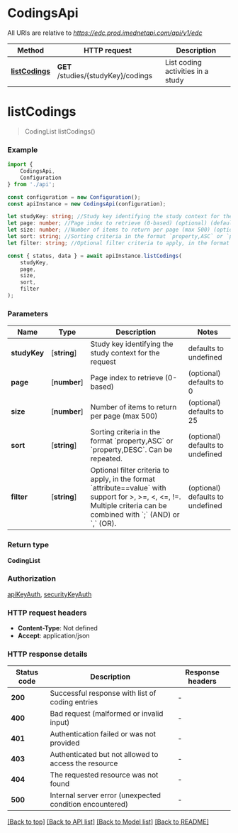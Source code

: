 # CodingsApi

All URIs are relative to *https://edc.prod.imednetapi.com/api/v1/edc*

|Method | HTTP request | Description|
|------------- | ------------- | -------------|
|[**listCodings**](#listcodings) | **GET** /studies/{studyKey}/codings | List coding activities in a study|

# **listCodings**
> CodingList listCodings()


### Example

```typescript
import {
    CodingsApi,
    Configuration
} from './api';

const configuration = new Configuration();
const apiInstance = new CodingsApi(configuration);

let studyKey: string; //Study key identifying the study context for the request (default to undefined)
let page: number; //Page index to retrieve (0-based) (optional) (default to 0)
let size: number; //Number of items to return per page (max 500) (optional) (default to 25)
let sort: string; //Sorting criteria in the format `property,ASC` or `property,DESC`. Can be repeated. (optional) (default to undefined)
let filter: string; //Optional filter criteria to apply, in the format `attribute==value` with support for >, >=, <, <=, !=. Multiple criteria can be combined with `;` (AND) or `,` (OR). (optional) (default to undefined)

const { status, data } = await apiInstance.listCodings(
    studyKey,
    page,
    size,
    sort,
    filter
);
```

### Parameters

|Name | Type | Description  | Notes|
|------------- | ------------- | ------------- | -------------|
| **studyKey** | [**string**] | Study key identifying the study context for the request | defaults to undefined|
| **page** | [**number**] | Page index to retrieve (0-based) | (optional) defaults to 0|
| **size** | [**number**] | Number of items to return per page (max 500) | (optional) defaults to 25|
| **sort** | [**string**] | Sorting criteria in the format &#x60;property,ASC&#x60; or &#x60;property,DESC&#x60;. Can be repeated. | (optional) defaults to undefined|
| **filter** | [**string**] | Optional filter criteria to apply, in the format &#x60;attribute&#x3D;&#x3D;value&#x60; with support for &gt;, &gt;&#x3D;, &lt;, &lt;&#x3D;, !&#x3D;. Multiple criteria can be combined with &#x60;;&#x60; (AND) or &#x60;,&#x60; (OR). | (optional) defaults to undefined|


### Return type

**CodingList**

### Authorization

[apiKeyAuth](../README.md#apiKeyAuth), [securityKeyAuth](../README.md#securityKeyAuth)

### HTTP request headers

 - **Content-Type**: Not defined
 - **Accept**: application/json


### HTTP response details
| Status code | Description | Response headers |
|-------------|-------------|------------------|
|**200** | Successful response with list of coding entries |  -  |
|**400** | Bad request (malformed or invalid input) |  -  |
|**401** | Authentication failed or was not provided |  -  |
|**403** | Authenticated but not allowed to access the resource |  -  |
|**404** | The requested resource was not found |  -  |
|**500** | Internal server error (unexpected condition encountered) |  -  |

[[Back to top]](#) [[Back to API list]](../README.md#documentation-for-api-endpoints) [[Back to Model list]](../README.md#documentation-for-models) [[Back to README]](../README.md)

